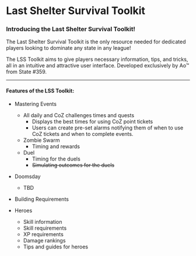 # Last Shelter Survival Toolkit

### Introducing the Last Shelter Survival Toolkit!

The Last Shelter Survival Toolkit is the only resource needed for dedicated players looking to dominate any state in any league!


The LSS Toolkit aims to give players necessary information, tips, and tricks, all in an intuitive and attractive user interface.
Developed exclusively by Ao™ from State #359.

--------------------------------------------

#### Features of the LSS Toolkit:
* Mastering Events
  * All daily and CoZ challenges times and quests
    * Displays the best times for using CoZ point tickets
    * Users can create pre-set alarms notifying them of when to use CoZ tickets and when to complete events.
  * Zombie Swarm
    * Timing and rewards
  * Duel
    * Timing for the duels
    * ~~Simulating outcomes for the duels~~
    
    
* Doomsday
  * TBD
  
  
* Building Requirements


* Heroes
  * Skill information
  * Skill requirements
  * XP requirements
  * Damage rankings
  * Tips and guides for heroes

